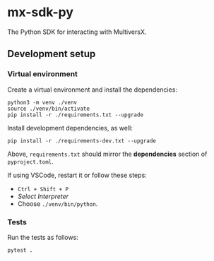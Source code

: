 # mx-sdk-py

The Python SDK for interacting with MultiversX.

## Development setup

### Virtual environment

Create a virtual environment and install the dependencies:

```
python3 -m venv ./venv
source ./venv/bin/activate
pip install -r ./requirements.txt --upgrade
```

Install development dependencies, as well:

```
pip install -r ./requirements-dev.txt --upgrade
```

Above, `requirements.txt` should mirror the **dependencies** section of `pyproject.toml`.

If using VSCode, restart it or follow these steps:
 - `Ctrl + Shift + P`
 - _Select Interpreter_
 - Choose `./venv/bin/python`.

### Tests

Run the tests as follows:

```
pytest .
```
